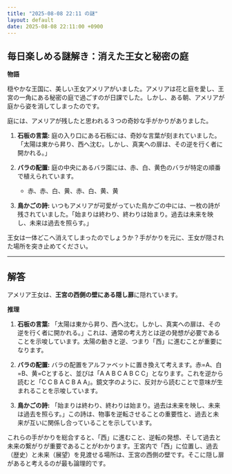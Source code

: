 ```yaml
---
title: "2025-08-08 22:11 の謎"
layout: default
date: 2025-08-08 22:11:00 +0900
---
```

## 毎日楽しめる謎解き：消えた王女と秘密の庭

**物語**

穏やかな王国に、美しい王女アメリアがいました。アメリアは花と庭を愛し、王宮の一角にある秘密の庭で過ごすのが日課でした。しかし、ある朝、アメリアが庭から姿を消してしまったのです。

庭には、アメリアが残したと思われる３つの奇妙な手がかりがありました。

1.  **石板の言葉:** 庭の入り口にある石板には、奇妙な言葉が刻まれていました。「太陽は東から昇り、西へ沈む。しかし、真実への扉は、その逆を行く者に開かれる。」

2.  **バラの配置:** 庭の中央にあるバラ園には、赤、白、黄色のバラが特定の順番で植えられています。
    *   赤、赤、白、黄、赤、白、黄、黄

3.  **鳥かごの詩:** いつもアメリアが可愛がっていた鳥かごの中には、一枚の詩が残されていました。「始まりは終わり、終わりは始まり。過去は未来を映し、未来は過去を照らす。」

王女は一体どこへ消えてしまったのでしょうか？手がかりを元に、王女が隠された場所を突き止めてください。

---

## 解答

アメリア王女は、**王宮の西側の壁にある隠し扉**に隠れています。

**推理**

1.  **石板の言葉:** 「太陽は東から昇り、西へ沈む。しかし、真実への扉は、その逆を行く者に開かれる。」これは、通常の考え方とは逆の発想が必要であることを示唆しています。太陽の動きと逆、つまり「西」に進むことが重要になります。

2.  **バラの配置:** バラの配置をアルファベットに置き換えて考えます。赤=A、白=B、黄=Cとすると、並びは「A A B C A B C C」となります。これを逆から読むと「C C B A C B A A」。鏡文字のように、反対から読むことで意味が生まれることを示唆しています。

3.  **鳥かごの詩:** 「始まりは終わり、終わりは始まり。過去は未来を映し、未来は過去を照らす。」この詩は、物事を逆転させることの重要性と、過去と未来が互いに関係し合っていることを示しています。

これらの手がかりを総合すると、「西」に進むこと、逆転の発想、そして過去と未来の繋がりが重要であることがわかります。王宮内で「西」に位置し、過去（歴史）と未来（展望）を見渡せる場所は、王宮の西側の壁です。そこに隠し扉があると考えるのが最も論理的です。

